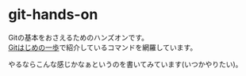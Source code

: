 # git-hands-on

Gitの基本をおさえるためのハンズオンです。  
[Gitはじめの一歩](http://www.slideshare.net/ihcomega/git-57454868)で紹介しているコマンドを網羅しています。  

やるならこんな感じかなぁというのを書いてみています(いつかやりたい)。
